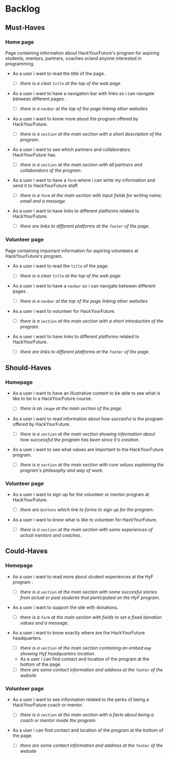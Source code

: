 # Backlog

## Must-Haves

### Home page

Page containing information about HackYourFuture's program for aspiring
students, mentors, partners, coaches or/and anyone interested in programming.

- As a user i want to read the title of the page.

  - [ ] _there is a clear `title` at the top of the web page_

- As a user i want to have a navigation bar with links so i can navigate between
  different pages .

  - [ ] _there is a `navbar` at the top of the page linking other websites_

- As a user i want to know more about the program offered by HackYourFuture.

  - [ ] _there is a `section` at the main section with a short description of
        the program_.

- As a user i want to see which partners and collaborators HackYourFuture has.

  - [ ] _there is a `section` at the main section with all partners and
        collaborators of the program_.

- As a user i want to have a `form` where i can write my information and send it
  to HackYourFuture staff.

  - [ ] _there is a `form` at the main section with input fields for writing
        name, email and a message_.

- As a user i want to have links to different platforms related to
  HackYourFuture.

  - [ ] _there are links to different platforms at the `footer` of the page_.

### Volunteer page

Page containing important information for aspiring volunteers at
HackYourFuture's program.

- As a user i want to read the `title` of the page.

  - [ ] _there is a clear `title` at the top of the web page_

- As a user i want to have a `navbar` so i can navigate between different pages
  .

  - [ ] _there is a `navbar` at the top of the page linking other websites_

- As a user i want to volunteer for HackYourFuture.

  - [ ] _there is a `section` at the main section with a short introduction of
        the program_.

- As a user i want to have links to different platforms related to
  HackYourFuture.

  - [ ] _there are links to different platforms at the `footer` of the page_.

## Should-Haves

### Homepage

- As a user i want to have an illustrative content to be able to see what is
  like to be in a HackYourFuture course.

  - [ ] _there is an `image` at the main section of the page_.

- As a user i want to read information about how succesful is the program
  offered by HackYourFuture.

  - [ ] _there is a `section` at the main section showing information about how
        successful the program has been since it's creation_.

- As a user i want to see what values are important to the HackYourFuture
  program.

  - [ ] _there is a `section` at the main section with core values explaining
        the program's philosophy and way of work_.

### Volunteer page

- As a user i want to sign up for the volunteer or mentor program at
  HackYourFuture.

  - [ ] _there are `buttons` which link to forms to sign up for the program_.

- As a user i want to know what is like to volunteer for HackYourFuture.

  - [ ] _there is a `section` at the main section with some experiences of
        actual mentors and coaches_.

## Could-Haves

### Homepage

- As a user i want to read more about student experiences at the HyF program .

  - [ ] _there is a `section` at the main section with some succesful stories
        from actual or past students that participated on the HyF program_.

- As a user i want to support the site with donations.

  - [ ] _there is a `form` at the main section with fields to set a fixed
        donation values and a message_.

- As a user i want to know exactly where are the HackYourFuture headquarters.

  - [ ] _there is a `section` at the main section containing an embed `map`
        showing Hyf headquarters location_.

  - As a user i can find contact and location of the program at the bottom of
    the page.

  - [ ] _there are some contact information and address at the `footer` of the
        website_

### Volunteer page

- As a user i want to see information related to the perks of being a
  HackYourFuture coach or mentor.

  - [ ] _there is a `section` at the main section with a facts about being a
        coach or mentor inside the program_.

- As a user i can find contact and location of the program at the bottom of the
  page.

  - [ ] _there are some contact information and address at the `footer` of the
        website_
